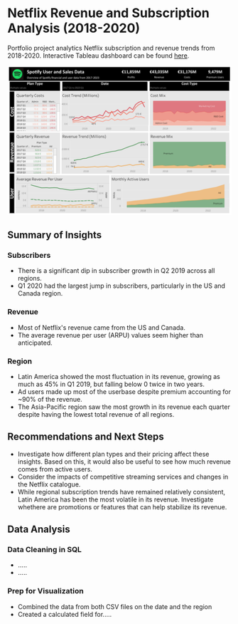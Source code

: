 # Netflix Revenue and Subscription Analysis (2018-2020)

Portfolio project analytics Netflix subscription and revenue trends from 2018-2020. Interactive Tableau dashboard can be found [here](https://public.tableau.com/app/profile/areg.adamian/viz/NetflixSubscriberandRevenueData/Dashboard3#1).

![Screenshot of dashboard](https://github.com/AregAdamian/SpotifyData/blob/main/Main%20Dashboard_New.png)

## Summary of Insights
### Subscribers
- There is a significant dip in subscriber growth in Q2 2019 across all regions.
- Q1 2020 had the largest jump in subscribers, particularly in the US and Canada region.
### Revenue
- Most of Netflix's revenue came from the US and Canada.
- The average revenue per user (ARPU) values seem higher than anticipated.
### Region
- Latin America showed the most fluctuation in its revenue, growing as much as 45% in Q1 2019, but falling below 0 twice in two years.
- Ad users made up most of the userbase despite premium accounting for ~90% of the revenue.
- The Asia-Pacific region saw the most growth in its revenue each quarter despite having the lowest total revenue of all regions.
## Recommendations and Next Steps
- Investigate how different plan types and their pricing affect these insights. Based on this, it would also be useful to see how much revenue comes from active users.
- Consider the impacts of competitive streaming services and changes in the Netflix catalogue.
- While regional subscription trends have remained relatively consistent, Latin America has been the most volatile in its revenue. Investigate whethere are promotions or features that can help stabilize its revenue.


## Data Analysis
### Data Cleaning in SQL
- .....
- .....
### Prep for Visualization
- Combined the data from both CSV files on the date and the region
- Created a calculated field for.....
